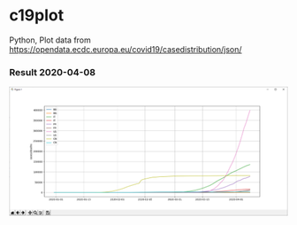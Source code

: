 # c19plot
Python, Plot data from https://opendata.ecdc.europa.eu/covid19/casedistribution/json/ 

### Result 2020-04-08 
![Result 2020-04-08](img/s19.png)
